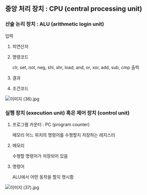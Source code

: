 ## 중앙 처리 장치 : CPU (central processing unit) 

### 산술 논리 장치 : ALU (arithmetic login unit)
입력
1. 피연산자
2. 명령코드
    
    clr, set, not, neg, shl, shr, load, and, or, xor, add, sub, cmp
출력
1. 결과
2. 조건코드

![이미지 (36).jpg](https://github.com/yujin-kim-92/cs-study/blob/main/11%EC%9B%94%201%EC%A3%BC%EC%B0%A8%20%EC%BB%B4%ED%93%A8%ED%84%B0%20%EB%82%B4%EB%B6%80%20%EA%B5%AC%EC%A1%B0/image/%EA%B7%B8%EB%A6%BC%204-7%20ALU%20%EC%98%88%EC%8B%9C.jpg)

### 실행 장치 (execution unit) 혹은 제어 장치 (control unit)

1. 프로그램 카운터 : PC (program counter)

    메모리 어느 위치의 명령어를 수행할지 저장하는 레지스터

2. 메모리

    수행할 명령어가 저장되어 있음

3. 명령어

    ALU에서 어떤 동작을 할지 명시함

![이미지 (37).jpg](https://github.com/yujin-kim-92/cs-study/blob/main/11%EC%9B%94%201%EC%A3%BC%EC%B0%A8%20%EC%BB%B4%ED%93%A8%ED%84%B0%20%EB%82%B4%EB%B6%80%20%EA%B5%AC%EC%A1%B0/image/%EA%B7%B8%EB%A6%BC%204-12%20PC%20%EC%98%88%EC%8B%9C.jpg)
